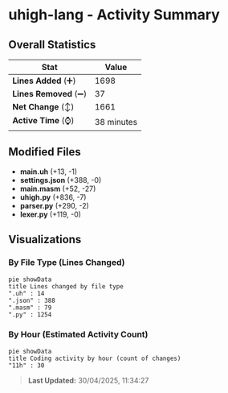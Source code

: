 # uhigh-lang - Activity Summary 

## Overall Statistics

| Stat                   | Value                                                             |
| ---------------------- | ----------------------------------------------------------------- |
| **Lines Added** (➕)   | 1698                                          |
| **Lines Removed** (➖) | 37                                        |
| **Net Change** (↕)    | 1661                |
| **Active Time** (⌚)   | 38 minutes |


## Modified Files
- **main.uh** (+13, -1)
- **settings.json** (+388, -0)
- **main.masm** (+52, -27)
- **uhigh.py** (+836, -7)
- **parser.py** (+290, -2)
- **lexer.py** (+119, -0)

## Visualizations

### By File Type (Lines Changed)

```mermaid
pie showData
title Lines changed by file type
".uh" : 14
".json" : 388
".masm" : 79
".py" : 1254
```

### By Hour (Estimated Activity Count)

```mermaid
pie showData
title Coding activity by hour (count of changes)
"11h" : 30
```


> **Last Updated:** 30/04/2025, 11:34:27